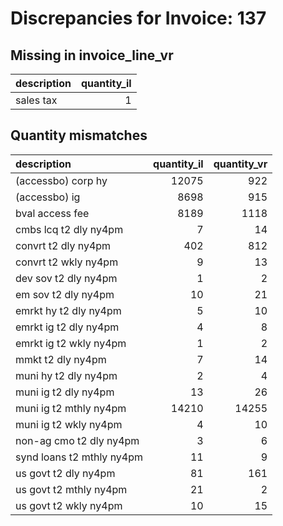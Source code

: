 # Discrepancies for Invoice: 137

## Missing in invoice_line_vr

| description   |   quantity_il |
|:--------------|--------------:|
| sales tax     |             1 |

## Quantity mismatches

| description               |   quantity_il |   quantity_vr |
|:--------------------------|--------------:|--------------:|
| (accessbo) corp hy        |         12075 |           922 |
| (accessbo) ig             |          8698 |           915 |
| bval access fee           |          8189 |          1118 |
| cmbs lcq t2 dly ny4pm     |             7 |            14 |
| convrt t2 dly ny4pm       |           402 |           812 |
| convrt t2 wkly ny4pm      |             9 |            13 |
| dev sov t2 dly ny4pm      |             1 |             2 |
| em sov t2 dly ny4pm       |            10 |            21 |
| emrkt hy t2 dly ny4pm     |             5 |            10 |
| emrkt ig t2 dly ny4pm     |             4 |             8 |
| emrkt ig t2 wkly ny4pm    |             1 |             2 |
| mmkt t2 dly ny4pm         |             7 |            14 |
| muni hy t2 dly ny4pm      |             2 |             4 |
| muni ig t2 dly ny4pm      |            13 |            26 |
| muni ig t2 mthly ny4pm    |         14210 |         14255 |
| muni ig t2 wkly ny4pm     |             4 |            10 |
| non-ag cmo t2 dly ny4pm   |             3 |             6 |
| synd loans t2 mthly ny4pm |            11 |             9 |
| us govt t2 dly ny4pm      |            81 |           161 |
| us govt t2 mthly ny4pm    |            21 |             2 |
| us govt t2 wkly ny4pm     |            10 |            15 |

